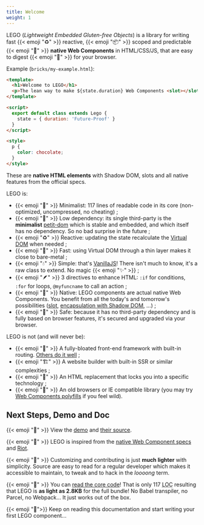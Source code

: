 ```yaml
---
title: Welcome
weight: 1
---
```


LEGO (_Lightweight Embedded Gluten-free Objects_) is a library for writing fast {{< emoji "♻️" >}} reactive, {{< emoji "📦" >}} scoped and predictable {{< emoji "🏡" >}} **native Web Components** in HTML/CSS/JS, that are easy to digest {{< emoji "🌱" >}} for your browser.

Example (`bricks/my-example.html`):

```html
<template>
  <h1>Welcome to LEGO</h1>
  <p>The lean way to make ${state.duration} Web Components <slot></slot></p>
</template>

<script>
  export default class extends Lego {
    state = { duration: 'Future-Proof' }
  }
</script>

<style>
  p {
    color: chocolate;
  }
</style>
```

These are **native HTML elements** with Shadow DOM, slots and all native features from the official specs.

LEGO is:

- {{< emoji "👙" >}} Minimalist: 117 lines of readable code in its core (non-optimized, uncompressed, no cheating) ;
- {{< emoji "🌱" >}} Low dependency: its single third-party is the **minimalist** [petit-dom](https://github.com/yelouafi/petit-dom) which is stable and embedded, and which itself has no dependency. So no bad surprise in the future ;
- {{< emoji "♻️" >}} Reactive: updating the state recalculate the [Virtual DOM](https://en.wikipedia.org/wiki/Virtual_DOM) when needed ;
- {{< emoji "🚀" >}} Fast: using Virtual DOM through a thin layer makes it close to bare-metal ;
- {{< emoji "💧" >}} Simple: that's [VanillaJS](http://vanilla-js.com/)! There isn't much to know, it's a raw class to extend. No magic {{< emoji "✨" >}} ;
- {{< emoji "🪶" >}} 3 directives to enhance HTML: `:if` for conditions, `:for` for loops, `@myfuncname` to call an action ;
- {{< emoji "🏡" >}} Native: LEGO components are actual native Web Components. You benefit from all the today's and tomorrow's possibilities ([slot](https://developer.mozilla.org/en-US/docs/Web/Web_Components/Using_templates_and_slots), [encapsulation with Shadow DOM](https://developer.mozilla.org/en-US/docs/Web/Web_Components/Using_shadow_DOM), …) ;
- {{< emoji "🦺" >}} Safe: because it has no third-party dependency and is fully based on browser features, it's secured and upgraded via your browser.

LEGO is not (and will never be):

- {{< emoji "🏯" >}} A fully-bloated front-end framework with built-in routing. [Others do it well](https://github.com/visionmedia/page.js) ;
- {{< emoji "🏗" >}} A website builder with built-in SSR or similar complexities ;
- {{< emoji "🔐" >}} An HTML replacement that locks you into a specific technology ;
- {{< emoji "🧓" >}} An old browsers or IE compatible library (you may try [Web Components polyfills](https://github.com/webcomponents/polyfills) if you feel wild).

## Next Steps, Demo and Doc

{{< emoji "🧪" >}} View the [demo](https://polight.github.io/lego-demo/) and [their source](https://github.com/Polight/lego-demo).

{{< emoji "💭" >}} LEGO is inspired from the [native Web Component specs](https://developer.mozilla.org/en-US/docs/Web/Web_Components) and [Riot](https://riot.js.org/).

{{< emoji "🔧" >}} Customizing and contributing is just **much lighter** with simplicity. Source are easy to read for a regular developer which makes it accessible to maintain, to tweak and to hack in the *loooong* term.

{{< emoji "🎈" >}} You can [read the core code](https://github.com/Polight/lego/blob/master/src/lib/Component.js)! That is only 117 <abbr title="Lines Of Code">LOC</abbr> resulting that LEGO is **as light as 2.8KB** for the full bundle! No Babel transpiler, no Parcel, no Webpack… It just works out of the box.

{{< emoji "📖">}} Keep on reading this documentation and start writing your first LEGO component...

